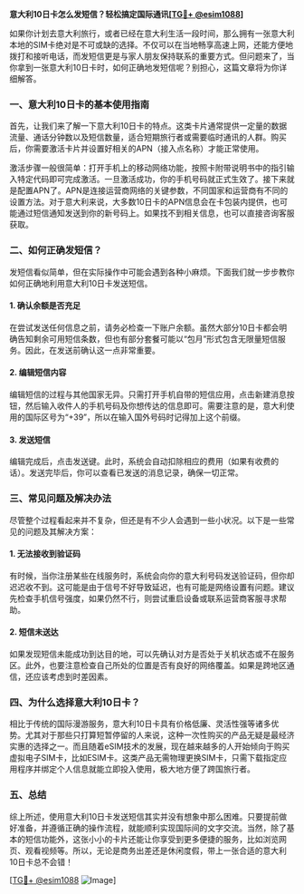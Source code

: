 **意大利10日卡怎么发短信？轻松搞定国际通讯[[TG💪+ @esim1088](https://t.me/s/esim1088)]**

如果你计划去意大利旅行，或者已经在意大利生活一段时间，那么拥有一张意大利本地的SIM卡绝对是不可或缺的选择。不仅可以在当地畅享高速上网，还能方便地拨打和接听电话，而发短信更是与家人朋友保持联系的重要方式。但问题来了，当你拿到一张意大利10日卡时，如何正确地发短信呢？别担心，这篇文章将为你详细解答。

### 一、意大利10日卡的基本使用指南

首先，让我们来了解一下意大利10日卡的特点。这类卡片通常提供一定量的数据流量、通话分钟数以及短信数量，适合短期旅行者或需要临时通讯的人群。购买后，你需要激活卡片并设置好相关的APN（接入点名称）才能正常使用。

激活步骤一般很简单：打开手机上的移动网络功能，按照卡附带说明书中的指引输入特定代码即可完成激活。一旦激活成功，你的手机号码就正式生效了。接下来就是配置APN了。APN是连接运营商网络的关键参数，不同国家和运营商有不同的设置方法。对于意大利来说，大多数10日卡的APN信息会在卡包装内提供，也可能通过短信通知发送到你的新号码上。如果找不到相关信息，也可以直接咨询客服获取。

### 二、如何正确发短信？

发短信看似简单，但在实际操作中可能会遇到各种小麻烦。下面我们就一步步教你如何正确地利用意大利10日卡发送短信。

#### 1. 确认余额是否充足
在尝试发送任何信息之前，请务必检查一下账户余额。虽然大部分10日卡都会明确告知剩余可用短信条数，但也有部分套餐可能以“包月”形式包含无限量短信服务。因此，在发送前确认这一点非常重要。

#### 2. 编辑短信内容
编辑短信的过程与其他国家无异。只需打开手机自带的短信应用，点击新建消息按钮，然后输入收件人的手机号码及你想传达的信息即可。需要注意的是，意大利使用的国际区号为“+39”，所以在输入国外号码时记得加上这个前缀。

#### 3. 发送短信
编辑完成后，点击发送键。此时，系统会自动扣除相应的费用（如果有收费的话）。发送完毕后，你可以查看已发送的消息记录，确保一切正常。

### 三、常见问题及解决办法

尽管整个过程看起来并不复杂，但还是有不少人会遇到一些小状况。以下是一些常见的问题及其解决方案：

#### 1. 无法接收到验证码
有时候，当你注册某些在线服务时，系统会向你的意大利号码发送验证码，但你却迟迟收不到。这可能是由于信号不好导致延迟，也有可能是网络设置有问题。建议先检查手机信号强度，如果仍然不行，则尝试重启设备或联系运营商客服寻求帮助。

#### 2. 短信未送达
如果发现短信未能成功到达目的地，可以先确认对方是否处于关机状态或不在服务区。此外，也要注意检查自己所处的位置是否有良好的网络覆盖。如果是跨地区通信，还应该考虑到时差因素。

### 四、为什么选择意大利10日卡？

相比于传统的国际漫游服务，意大利10日卡具有价格低廉、灵活性强等诸多优势。尤其对于那些只打算短暂停留的人来说，这种一次性购买的产品无疑是最经济实惠的选择之一。而且随着eSIM技术的发展，现在越来越多的人开始倾向于购买虚拟电子SIM卡，比如ESIM卡。这类产品无需物理更换SIM卡，只需下载指定应用程序并绑定个人信息就能立即投入使用，极大地方便了跨国旅行者。

### 五、总结

综上所述，使用意大利10日卡发送短信其实并没有想象中那么困难。只要提前做好准备，并遵循正确的操作流程，就能顺利实现国际间的文字交流。当然，除了基本的短信功能外，这张小小的卡片还能让你享受到更多便捷的服务，比如浏览网页、观看视频等。所以，无论是商务出差还是休闲度假，带上一张合适的意大利10日卡总不会错！

[[TG💪+ @esim1088](https://t.me/s/esim1088) ![Image](https://i.postimg.cc/4NQfJmqS/Snipaste-2025-05-13-00-14-12.png)]
